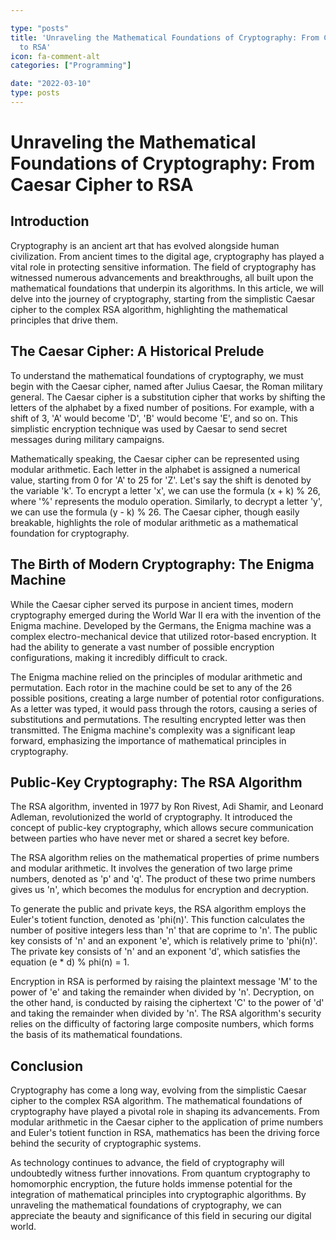 ```yaml
---

type: "posts"
title: 'Unraveling the Mathematical Foundations of Cryptography: From Caesar Cipher
  to RSA'
icon: fa-comment-alt
categories: ["Programming"]

date: "2022-03-10"
type: posts
---
```





# Unraveling the Mathematical Foundations of Cryptography: From Caesar Cipher to RSA

## Introduction
Cryptography is an ancient art that has evolved alongside human civilization. From ancient times to the digital age, cryptography has played a vital role in protecting sensitive information. The field of cryptography has witnessed numerous advancements and breakthroughs, all built upon the mathematical foundations that underpin its algorithms. In this article, we will delve into the journey of cryptography, starting from the simplistic Caesar cipher to the complex RSA algorithm, highlighting the mathematical principles that drive them.

## The Caesar Cipher: A Historical Prelude
To understand the mathematical foundations of cryptography, we must begin with the Caesar cipher, named after Julius Caesar, the Roman military general. The Caesar cipher is a substitution cipher that works by shifting the letters of the alphabet by a fixed number of positions. For example, with a shift of 3, 'A' would become 'D', 'B' would become 'E', and so on. This simplistic encryption technique was used by Caesar to send secret messages during military campaigns.

Mathematically speaking, the Caesar cipher can be represented using modular arithmetic. Each letter in the alphabet is assigned a numerical value, starting from 0 for 'A' to 25 for 'Z'. Let's say the shift is denoted by the variable 'k'. To encrypt a letter 'x', we can use the formula (x + k) % 26, where '%' represents the modulo operation. Similarly, to decrypt a letter 'y', we can use the formula (y - k) % 26. The Caesar cipher, though easily breakable, highlights the role of modular arithmetic as a mathematical foundation for cryptography.

## The Birth of Modern Cryptography: The Enigma Machine
While the Caesar cipher served its purpose in ancient times, modern cryptography emerged during the World War II era with the invention of the Enigma machine. Developed by the Germans, the Enigma machine was a complex electro-mechanical device that utilized rotor-based encryption. It had the ability to generate a vast number of possible encryption configurations, making it incredibly difficult to crack.

The Enigma machine relied on the principles of modular arithmetic and permutation. Each rotor in the machine could be set to any of the 26 possible positions, creating a large number of potential rotor configurations. As a letter was typed, it would pass through the rotors, causing a series of substitutions and permutations. The resulting encrypted letter was then transmitted. The Enigma machine's complexity was a significant leap forward, emphasizing the importance of mathematical principles in cryptography.

## Public-Key Cryptography: The RSA Algorithm
The RSA algorithm, invented in 1977 by Ron Rivest, Adi Shamir, and Leonard Adleman, revolutionized the world of cryptography. It introduced the concept of public-key cryptography, which allows secure communication between parties who have never met or shared a secret key before.

The RSA algorithm relies on the mathematical properties of prime numbers and modular arithmetic. It involves the generation of two large prime numbers, denoted as 'p' and 'q'. The product of these two prime numbers gives us 'n', which becomes the modulus for encryption and decryption.

To generate the public and private keys, the RSA algorithm employs the Euler's totient function, denoted as 'phi(n)'. This function calculates the number of positive integers less than 'n' that are coprime to 'n'. The public key consists of 'n' and an exponent 'e', which is relatively prime to 'phi(n)'. The private key consists of 'n' and an exponent 'd', which satisfies the equation (e * d) % phi(n) = 1.

Encryption in RSA is performed by raising the plaintext message 'M' to the power of 'e' and taking the remainder when divided by 'n'. Decryption, on the other hand, is conducted by raising the ciphertext 'C' to the power of 'd' and taking the remainder when divided by 'n'. The RSA algorithm's security relies on the difficulty of factoring large composite numbers, which forms the basis of its mathematical foundations.

## Conclusion
Cryptography has come a long way, evolving from the simplistic Caesar cipher to the complex RSA algorithm. The mathematical foundations of cryptography have played a pivotal role in shaping its advancements. From modular arithmetic in the Caesar cipher to the application of prime numbers and Euler's totient function in RSA, mathematics has been the driving force behind the security of cryptographic systems.

As technology continues to advance, the field of cryptography will undoubtedly witness further innovations. From quantum cryptography to homomorphic encryption, the future holds immense potential for the integration of mathematical principles into cryptographic algorithms. By unraveling the mathematical foundations of cryptography, we can appreciate the beauty and significance of this field in securing our digital world.